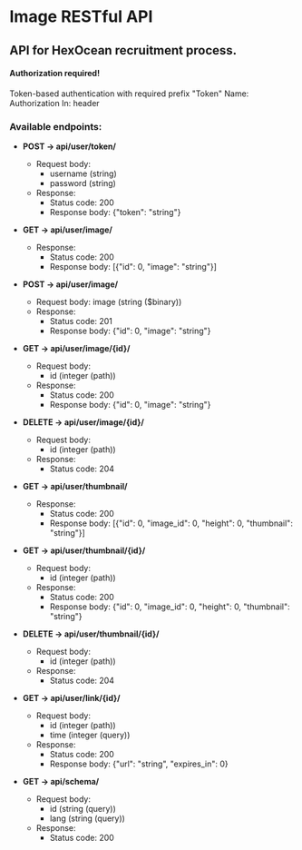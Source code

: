 # Image RESTful API

## API for HexOcean recruitment process.

#### Authorization required!
Token-based authentication with required prefix "Token"
Name: Authorization
In: header

### Available endpoints:
- **POST -> api/user/token/**
	 - Request body:
         - username (string)
         - password (string)
   - Response:
      - Status code: 200
      - Response body: {"token": "string"}

- **GET -> api/user/image/**
   - Response:
      - Status code: 200
      - Response body: [{"id": 0, "image": "string"}]
- **POST -> api/user/image/**
   - Request body: image (string ($binary))
   - Response:
      - Status code: 201
      - Response body: {"id": 0, "image": "string"}
- **GET -> api/user/image/{id}/**
	 - Request body:
         - id (integer (path))
   - Response:
      - Status code: 200
      - Response body: {"id": 0, "image": "string"}
- **DELETE -> api/user/image/{id}/**
   - Request body:
      - id (integer (path))
   - Response:
      - Status code: 204
      
- **GET -> api/user/thumbnail/**
   - Response:
      - Status code: 200
      - Response body: [{"id": 0, "image_id": 0, "height": 0, "thumbnail": "string"}]
- **GET -> api/user/thumbnail/{id}/**
	 - Request body:
         - id (integer (path))
   - Response:
      - Status code: 200
      - Response body: {"id": 0, "image_id": 0, "height": 0, "thumbnail": "string"}
- **DELETE -> api/user/thumbnail/{id}/**
	 - Request body:
       - id (integer (path))
   - Response:
      - Status code: 204
      
- **GET -> api/user/link/{id}/**
	 - Request body:
         - id (integer (path))
         - time (integer (query))
   - Response:
      - Status code: 200
      - Response body: {"url": "string", "expires_in": 0}
      
- **GET -> api/schema/**
	 - Request body:
         - id (string (query))
         - lang (string (query))
   - Response:
      - Status code: 200
